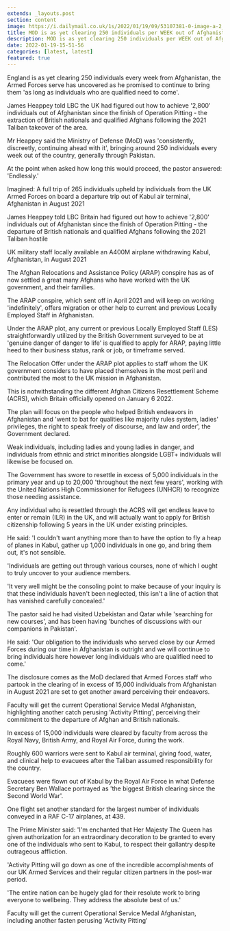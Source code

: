 ```yaml
---
extends: _layouts.post
section: content
image: https://i.dailymail.co.uk/1s/2022/01/19/09/53107381-0-image-a-2_1642584817929.jpg 
title: MOD is as yet clearing 250 individuals per WEEK out of Afghanistan to the UK 
description: MOD is as yet clearing 250 individuals per WEEK out of Afghanistan to the UK 
date: 2022-01-19-15-51-56 
categories: [latest, latest] 
featured: true 
--- 
```

England is as yet clearing 250 individuals every week from Afghanistan, the Armed Forces serve has uncovered as he promised to continue to bring them 'as long as individuals who are qualified need to come'.

James Heappey told LBC the UK had figured out how to achieve '2,800' individuals out of Afghanistan since the finish of Operation Pitting - the extraction of British nationals and qualified Afghans following the 2021 Taliban takeover of the area.

Mr Heappey said the Ministry of Defense (MoD) was 'consistently, discreetly, continuing ahead with it', bringing around 250 individuals every week out of the country, generally through Pakistan.

At the point when asked how long this would proceed, the pastor answered: 'Endlessly.'

Imagined: A full trip of 265 individuals upheld by individuals from the UK Armed Forces on board a departure trip out of Kabul air terminal, Afghanistan in August 2021

James Heappey told LBC Britain had figured out how to achieve '2,800' individuals out of Afghanistan since the finish of Operation Pitting - the departure of British nationals and qualified Afghans following the 2021 Taliban hostile

UK military staff locally available an A400M airplane withdrawing Kabul, Afghanistan, in August 2021

The Afghan Relocations and Assistance Policy (ARAP) conspire has as of now settled a great many Afghans who have worked with the UK government, and their families.

The ARAP conspire, which sent off in April 2021 and will keep on working 'indefinitely', offers migration or other help to current and previous Locally Employed Staff in Afghanistan.

Under the ARAP plot, any current or previous Locally Employed Staff (LES) straightforwardly utilized by the British Government surveyed to be at 'genuine danger of danger to life' is qualified to apply for ARAP, paying little heed to their business status, rank or job, or timeframe served.

The Relocation Offer under the ARAP plot applies to staff whom the UK government considers to have placed themselves in the most peril and contributed the most to the UK mission in Afghanistan.

This is notwithstanding the different Afghan Citizens Resettlement Scheme (ACRS), which Britain officially opened on January 6 2022.

The plan will focus on the people who helped British endeavors in Afghanistan and 'went to bat for qualities like majority rules system, ladies' privileges, the right to speak freely of discourse, and law and order', the Government declared.

Weak individuals, including ladies and young ladies in danger, and individuals from ethnic and strict minorities alongside LGBT+ individuals will likewise be focused on.

The Government has swore to resettle in excess of 5,000 individuals in the primary year and up to 20,000 'throughout the next few years', working with the United Nations High Commissioner for Refugees (UNHCR) to recognize those needing assistance.

Any individual who is resettled through the ACRS will get endless leave to enter or remain (ILR) in the UK, and will actually want to apply for British citizenship following 5 years in the UK under existing principles.

He said: 'I couldn't want anything more than to have the option to fly a heap of planes in Kabul, gather up 1,000 individuals in one go, and bring them out, it's not sensible.

'Individuals are getting out through various courses, none of which I ought to truly uncover to your audience members.

'It very well might be the consoling point to make because of your inquiry is that these individuals haven't been neglected, this isn't a line of action that has vanished carefully concealed.'

The pastor said he had visited Uzbekistan and Qatar while 'searching for new courses', and has been having 'bunches of discussions with our companions in Pakistan'.

He said: 'Our obligation to the individuals who served close by our Armed Forces during our time in Afghanistan is outright and we will continue to bring individuals here however long individuals who are qualified need to come.'

The disclosure comes as the MoD declared that Armed Forces staff who partook in the clearing of in excess of 15,000 individuals from Afghanistan in August 2021 are set to get another award perceiving their endeavors.

Faculty will get the current Operational Service Medal Afghanistan, highlighting another catch perusing 'Activity Pitting', perceiving their commitment to the departure of Afghan and British nationals.

In excess of 15,000 individuals were cleared by faculty from across the Royal Navy, British Army, and Royal Air Force, during the work.

Roughly 600 warriors were sent to Kabul air terminal, giving food, water, and clinical help to evacuees after the Taliban assumed responsibility for the country.

Evacuees were flown out of Kabul by the Royal Air Force in what Defense Secretary Ben Wallace portrayed as 'the biggest British clearing since the Second World War'.

One flight set another standard for the largest number of individuals conveyed in a RAF C-17 airplanes, at 439.

The Prime Minister said: 'I'm enchanted that Her Majesty The Queen has given authorization for an extraordinary decoration to be granted to every one of the individuals who sent to Kabul, to respect their gallantry despite outrageous affliction.

'Activity Pitting will go down as one of the incredible accomplishments of our UK Armed Services and their regular citizen partners in the post-war period.

'The entire nation can be hugely glad for their resolute work to bring everyone to wellbeing. They address the absolute best of us.'

Faculty will get the current Operational Service Medal Afghanistan, including another fasten perusing 'Activity Pitting'